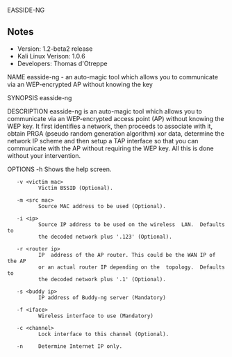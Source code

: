 EASSIDE-NG

Notes
-------

 * Version: 1.2-beta2 release  
 * Kali Linux Verison: 1.0.6  
 * Developers: Thomas d'Otreppe

NAME
       easside-ng  - an auto-magic tool which allows you to communicate via an
       WEP-encrypted AP without knowing the key

SYNOPSIS
       easside-ng <options>

DESCRIPTION
       easside-ng is an auto-magic tool which allows you to communicate via an
       WEP-encrypted  access  point (AP) without knowing the WEP key. It first
       identifies a network, then proceeds to associate with it,  obtain  PRGA
       (pseudo random generation algorithm) xor data, determine the network IP
       scheme and then setup a TAP interface so that you can communicate  with
       the  AP  without  requiring  the WEP key. All this is done without your
       intervention.

OPTIONS
       -h     Shows the help screen.

       -v <victim mac>
              Victim BSSID (Optional).

       -m <src mac>
              Source MAC address to be used (Optional).

       -i <ip>
              Source IP address to be used on the wireless  LAN.  Defaults  to
              the decoded network plus '.123' (Optional).

       -r <router ip>
              IP  address of the AP router. This could be the WAN IP of the AP
              or an actual router IP depending on the  topology.  Defaults  to
              the decoded network plus '.1' (Optional).

       -s <buddy ip>
              IP address of Buddy-ng server (Mandatory)

       -f <iface>
              Wireless interface to use (Mandatory)

       -c <channel>
              Lock interface to this channel (Optional).

       -n     Determine Internet IP only.